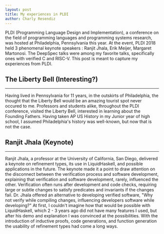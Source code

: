 ```yaml
---
layout: post
title: My experiences in PLDI
author: Charly Resendiz
---
```


PLDI (Programming Language Design and Implementation), a conference on the field of programming languages and programming systems research, was hosted at Philadelphia, Pennsylvania this year.
At the event, PLDI 2018 held 3 phenomenal keynote speakers : Ranjit Jhala, Erik Meijer, Margaret Martonosi. The DeepSpec talks were among my favorite talks, specifically ones with verified C and 
RISC-V.
This post is meant to capture my experiences from PLDI.

## The Liberty Bell (Interesting?)
-----

Having lived in Pennsylvania for 11 years, in the outskirts of Philadelphia, the thought that the Liberty Bell would be an amazing tourist spot never occured to me. Professors and students alike, throughout the PLDI conference, visited the Liberty Bell, interested in learning about the Founding Fathers. Having taken AP US History in my Junior year of high school, I assumed Philadelphia's history was well-known, but now that is not the case.

## Ranjit Jhala (Keynote)
-----

Ranjit Jhala, a professor at the University of California, San Diego, delivered a keynote on refinement types, its use in LiquidHaskell, and possible applications in the future.
The keynote made it a point to draw attention on the disconnect between the verification process and software development, explaining that verification and software development,
rarely, influenced the other. Verification often runs after development and code checks, requiring large or subtle changes to satisfy predicates and invariants if the changes fail. Dr. Jhala offered an alternative to developing verified software, "Why not verify while compiling changes, influencing developers software while developing?" At first, I couldn't imagine how that would be possible
with LiquidHaskell, which 2 - 3 years ago did not have many features I used, but after his demo and explanation I was convinced at the possibilities. With the introduction of inductive proofs,
code generations, and function generation the usability of refinement types had come a long ways.

